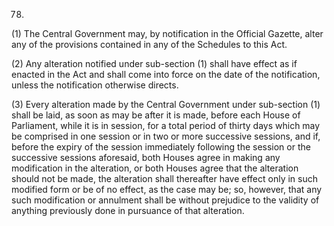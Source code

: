 78.
(1) The Central Government may, by notification in the Official Gazette, alter any of the provisions contained in any of the Schedules to this Act.

(2) Any alteration notified under sub-section (1) shall have effect as if enacted in the Act and shall come into force on the date of the notification, unless the notification otherwise directs.

(3) Every alteration made by the Central Government under sub-section (1) shall be laid, as soon as may be after it is made, before each House of Parliament, while it is in session, for a total period of thirty days which may be comprised in one session or in two or more successive sessions, and if, before the expiry of the session immediately following the session or the successive sessions aforesaid, both Houses agree in making any modification in the alteration, or both Houses agree that the alteration should not be made, the alteration shall thereafter have effect only in such modified form or be of no effect, as the case may be; so, however, that any such modification or annulment shall be without prejudice to the validity of anything previously done in pursuance of that alteration.
